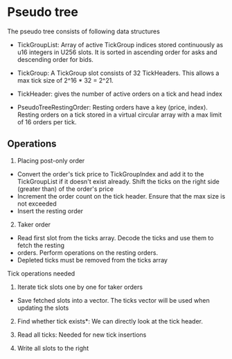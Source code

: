 # Pseudo tree

The pseudo tree consists of following data structures

- TickGroupList: Array of active TickGroup indices stored continuously as u16 integers in U256 slots. It is sorted in ascending order for asks and descending order for bids.

- TickGroup: A TickGroup slot consists of 32 TickHeaders. This allows a max tick size of 2^16 * 32 = 2^21.

- TickHeader: gives the number of active orders on a tick and head index

- PseudoTreeRestingOrder: Resting orders have a key (price, index). Resting orders on a tick
stored in a virtual circular array with a max limit of 16 orders per tick.

## Operations

1. Placing post-only order
  - Convert the order's tick price to TickGroupIndex and add it to the TickGroupList if it doesn't exist already. Shift the ticks
  on the right side (greater than) of the order's price
  - Increment the order count on the tick header. Ensure that the max size is not exceeded
  - Insert the resting order

2. Taker order
  - Read first slot from the ticks array. Decode the ticks and use them to fetch the resting
  - orders. Perform operations on the resting orders.
  - Depleted ticks must be removed from the ticks array


Tick operations needed

1. Iterate tick slots one by one for taker orders
  - Save fetched slots into a vector. The ticks vector will be used when updating the slots

2. Find whether tick exists*: We can directly look at the tick header.

3. Read all ticks: Needed for new tick insertions

4. Write all slots to the right
